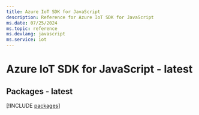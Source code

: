 ```yaml
---
title: Azure IoT SDK for JavaScript
description: Reference for Azure IoT SDK for JavaScript
ms.date: 07/25/2024
ms.topic: reference
ms.devlang: javascript
ms.service: iot
---
```

# Azure IoT SDK for JavaScript - latest
## Packages - latest
[!INCLUDE [packages](iot-index.md)]